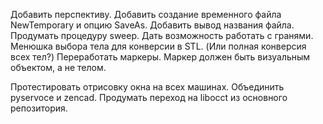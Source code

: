 
Добавить перспективу.
Добавить создание временного файла NewTemporary и опцию SaveAs.
Добавить вывод названия файла.
Продумать процедуру sweep. Дать возможность работать с гранями.
Менюшка выбора тела для конверсии в STL. (Или полная конверсия всех тел?)
Переработать маркеры. Маркер должен быть визуальным объектом, а не телом.

Протестировать отрисовку окна на всех машинах.
Объединить pyservoce и zencad.
Продумать переход на libocct из основного репозитория.